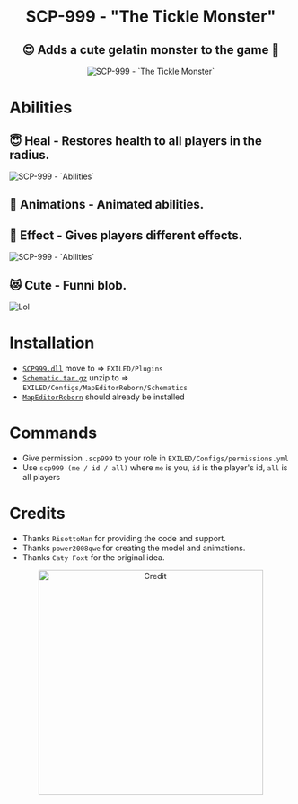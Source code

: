 <h1 align="center"> SCP-999 - "The Tickle Monster"</h1>
<h2 align="center"> 😍 Adds a cute gelatin monster to the game 🥰</h2>
<p align="center">
  <img src="https://github.com/AleRabo/SCP999/blob/main/Photos/Main1.png" alt="SCP-999 - `The Tickle Monster`">
</p>

# Abilities
## 😇 **Heal** - Restores health to all players in the radius.

<img src="https://github.com/AleRabo/SCP999/blob/main/Photos/Heal.gif" alt="SCP-999 - `Abilities`">

## 🫠 **Animations** - Animated abilities.

## 👻 **Effect** - Gives players different effects.

<img src="https://github.com/AleRabo/SCP999/blob/main/Photos/Ability.png" alt="SCP-999 - `Abilities`">

## 😻 **Cute** - Funni blob.

<img src="https://github.com/AleRabo/SCP999/blob/main/Photos/lol.gif" alt="Lol">

# Installation
- [``SCP999.dll``](https://github.com/AleRabo/SCP999/releases/latest) move to => ``EXILED/Plugins``
- [``Schematic.tar.gz``](https://github.com/AleRabo/SCP999/releases/latest) unzip to => ``EXILED/Configs/MapEditorReborn/Schematics``
- [``MapEditorReborn``](https://github.com/Michal78900/MapEditorReborn) should already be installed

# Commands
- Give permission ``.scp999`` to your role in ``EXILED/Configs/permissions.yml``
- Use ``scp999 (me / id / all)`` where `me` is you, `id` is the player's id, `all` is all players

# Credits
- Thanks ``RisottoMan`` for providing the code and support.
- Thanks ``power2008qwe`` for creating the model and animations.
- Thanks ``Caty Foxt`` for the original idea.
<p align="center">
  <img width="400" src="https://github.com/AleRabo/SCP999/blob/main/Photos/Credit.png" alt="Credit">
</p>
